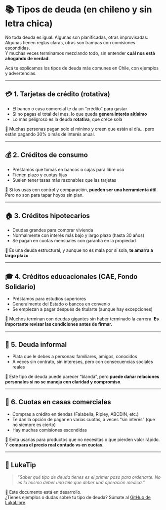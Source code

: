 # 📚 Tipos de deuda (en chileno y sin letra chica)

No toda deuda es igual. Algunas son planificadas, otras improvisadas.  
Algunas tienen reglas claras, otras son trampas con comisiones escondidas.  
Y muchas veces terminamos mezclando todo, sin entender **cuál nos está ahogando de verdad**.

Acá te explicamos los tipos de deuda más comunes en Chile, con ejemplos y advertencias.

---

## 💳 1. Tarjetas de crédito (rotativa)

- El banco o casa comercial te da un “crédito” para gastar
- Si no pagas el total del mes, lo que queda **genera interés altísimo**
- Lo más peligroso es la deuda **rotativa**, que crece sola

🧠 Muchas personas pagan solo el mínimo y creen que están al día… pero están pagando 30% o más de interés anual.

---

## 💰 2. Créditos de consumo

- Préstamos que tomas en bancos o cajas para libre uso
- Tienen plazo y cuotas fijas
- Suelen tener tasas más razonables que las tarjetas

🧠 Si los usas con control y comparación, **pueden ser una herramienta útil**. Pero no son para tapar hoyos sin plan.

---

## 🏠 3. Créditos hipotecarios

- Deudas grandes para comprar vivienda
- Normalmente con interés más bajo y largo plazo (hasta 30 años)
- Se pagan en cuotas mensuales con garantía en la propiedad

🧠 Es una deuda estructural, y aunque no es mala por sí sola, **te amarra a largo plazo**.

---

## 🎓 4. Créditos educacionales (CAE, Fondo Solidario)

- Préstamos para estudios superiores
- Generalmente del Estado o bancos en convenio
- Se empiezan a pagar después de titularte (aunque hay excepciones)

🧠 Muchos terminan con deudas gigantes sin haber terminado la carrera. **Es importante revisar las condiciones antes de firmar.**

---

## 🧾 5. Deuda informal

- Plata que le debes a personas: familiares, amigos, conocidos
- A veces sin contrato, sin intereses, pero con consecuencias sociales reales

🧠 Este tipo de deuda puede parecer “blanda”, pero **puede dañar relaciones personales si no se maneja con claridad y compromiso**.

---

## 🏬 6. Cuotas en casas comerciales

- Compras a crédito en tiendas (Falabella, Ripley, ABCDIN, etc.)
- Te dan la opción de pagar en varias cuotas, a veces “sin interés” (que no siempre es cierto)
- Hay muchas comisiones escondidas

🧠 Evita usarlas para productos que no necesitas o que pierden valor rápido. Y **compara el precio real contado vs en cuotas**.

---

## 🧠 LukaTip

> *“Saber qué tipo de deuda tienes es el primer paso para ordenarte. No es lo mismo deber una tele que deber una operación médica.”*

📌 Este documento está en desarrollo.  
¿Tienes ejemplos o dudas sobre tu tipo de deuda? Súmate al [GitHub de LukaLibre](https://github.com/tuusuario/lukalibre).
